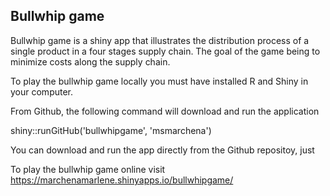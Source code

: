 ## Bullwhip game
Bullwhip game is a shiny app that illustrates the distribution process of a single product in a four stages supply chain. The goal of the game being to minimize costs along the supply chain.


To play the bullwhip game locally you must have installed R and Shiny in your computer.

From Github, the following command will download and run the application

shiny::runGitHub('bullwhipgame', 'msmarchena')


You can download and run the app directly from the Github repositoy, just

To play the bullwhip game online visit https://marchenamarlene.shinyapps.io/bullwhipgame/
